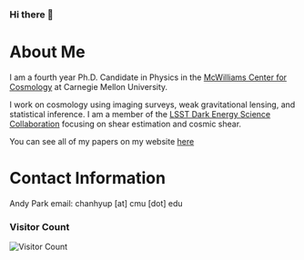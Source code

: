 ### Hi there 👋

<!--
**andyyPark/andyyPark** is a ✨ _special_ ✨ repository because its `README.md` (this file) appears on your GitHub profile.

Here are some ideas to get you started:

- 🔭 I’m currently working on ...
- 🌱 I’m currently learning ...
- 👯 I’m looking to collaborate on ...
- 🤔 I’m looking for help with ...
- 💬 Ask me about ...
- 📫 How to reach me: ...
- 😄 Pronouns: ...
- ⚡ Fun fact: ...
-->

# About Me
I am a fourth year Ph.D. Candidate in Physics in the [McWilliams Center for Cosmology](https://www.cmu.edu/cosmology/) at Carnegie Mellon University. 

I work on cosmology using imaging surveys, weak gravitational lensing, and statistical inference. I am a member of the [LSST Dark Energy Science Collaboration](https://lsstdesc.org/) focusing on shear estimation and cosmic shear. 

You can see all of my papers on my website [here](https://andyypark.github.io/)

# Contact Information
Andy Park
email: chanhyup [at] cmu [dot] edu


### Visitor Count
![Visitor Count](https://profile-counter.glitch.me/andyyPark/count.svg)
